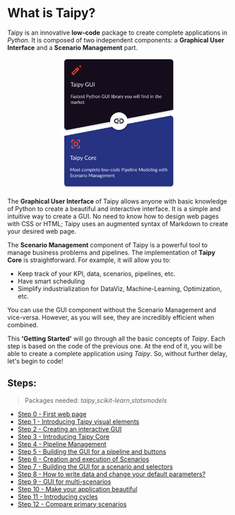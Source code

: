 # What is Taipy?

Taipy is an innovative **low-code** package to create complete applications in *Python*. It is composed of two independent components: a **Graphical User Interface** and a **Scenario Management** part.

<p align="center">
  <img src="step_00/taipy-gui-core-illustration.svg" height=300>
</p>

The **Graphical User Interface** of Taipy allows anyone with basic knowledge of Python to create a beautiful and interactive interface. It is a simple and intuitive way to create a GUI. No need to know how to design web pages with CSS or HTML; Taipy uses an augmented syntax of Markdown to create your desired web page.

The **Scenario Management** component of Taipy is a powerful tool to manage business problems and pipelines. The implementation of **Taipy Core** is straightforward. For example, it will allow you to:
- Keep track of your KPI, data, scenarios, pipelines, etc.
- Have smart scheduling
- Simplify industrialization for DataViz, Machine-Learning, Optimization, etc.


You can use the GUI component without the Scenario Management and vice-versa. However, as you will see, they are incredibly efficient when combined.

This **'Getting Started'** will go through all the basic concepts of *Taipy*. Each step is based on the code of the previous one. At the end of it, you will be able to create a complete application using *Taipy*. So, without further delay, let's begin to code!

## Steps:
> Packages needed: *taipy*,*scikit-learn*,*statsmodels*
- [Step 0 - First web page]()
- [Step 1 - Introducing Taipy visual elements]()
- [Step 2 - Creating an interactive GUI]()
- [Step 3 - Introducing Taipy Core]()
- [Step 4 - Pipeline Management]()
- [Step 5 - Building the GUI for a pipeline and buttons]()
- [Step 6 - Creation and execution of Scenarios]()
- [Step 7 - Building the GUI for a scenario and selectors]()
- [Step 8 - How to write data and change your default parameters?]()
- [Step 9 - GUI for multi-scenarios]()
- [Step 10 - Make your application beautiful]()
- [Step 11 - Introducing cycles]()
- [Step 12 - Compare primary scenarios]()


